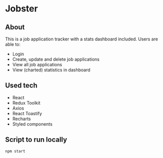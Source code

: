 # Jobster

## About
This is a job application tracker with a stats dashboard included. Users are able to:
- Login
- Create, update and delete job applications
- View all job applications
- View (charted) statistics in dashboard

## Used tech
- React
- Redux Toolkit
- Axios
- React Toastify
- Recharts
- Styled components

## Script to run locally
`npm start`
